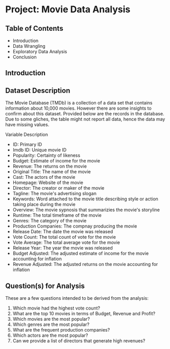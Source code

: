 # Project: Movie Data Analysis

## Table of Contents
* Introduction
* Data Wrangling
* Exploratory Data Analysis
* Conclusion

## Introduction

## Dataset Description
The Movie Database (TMDb) is a collection of a data set that contains information about 10,000 movies. However there are some insights to confirm about this dataset. Provided below are the records in the database. Due to some gliches, the table might not report all data, hence the data may have missing values.

Variable Description
* ID: Primary ID
* Imdb ID: Unique movie ID
* Popularity: Certainty of likeness
* Budget: Estimate of income for the movie
* Revenue: The returns on the movie
* Original Title: The name of the movie
* Cast: The actors of the movie
* Homepage: Website of the movie
* Director: The creator or maker of the movie
* Tagline: The movie's advertising slogan
* Keywords: Word attached to the movie title describing style or action taking place during the movie
* Overview: The movie sypnosis that summarizies the movie's storyline
* Runtime: The total timeframe of the movie
* Genres: The category of the movie
* Production Companies: The compnay producing the movie
* Release Date: The date the movie was released
* Vote Count: The total count of vote for the movie
* Vote Average: The total average vote for the movie
* Release Year: The year the movie was released
* Budget Adjusted: The adjusted estimate of income for the movie accounting for inflation
* Revenue Adjusted: The adjusted returns on the movie accounting for inflation

## Question(s) for Analysis

These are a few questions intended to be derived from the analysis:

1. Which movie had the highest vote count?
2. What are the top 10 movies in terms of Budget, Revenue and Profit?
3. Which movies are the most popular?
4. Which genres are the most popular?
5. What are the frequent production companies?
6. Which actors are the most popular?
7. Can we provide a list of directors that generate high revenues?

